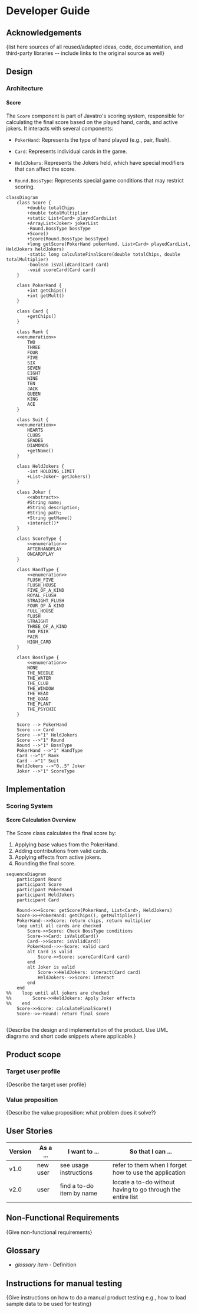 # Developer Guide

## Acknowledgements

{list here sources of all reused/adapted ideas, code, documentation, and third-party libraries -- include links to the original source as well}

## Design

### Architecture

#### Score
The `Score` component is part of Javatro's scoring system, responsible for calculating the final score based on the played hand, cards, and active jokers. It interacts with several components:

- `PokerHand`: Represents the type of hand played (e.g., pair, flush).

- `Card`: Represents individual cards in the game.

- `HeldJokers`: Represents the Jokers held, which have special modifiers that can affect the score.

- `Round.BossType`: Represents special game conditions that may restrict scoring.

``` mermaid
classDiagram
    class Score {
        +double totalChips
        +double totalMultiplier
        +static List<Card> playedCardsList
        +ArrayList<Joker> jokerList
        -Round.BossType bossType
        +Score()
        +Score(Round.BossType bossType)
        +long getScore(PokerHand pokerHand, List<Card> playedCardList, HeldJokers heldJokers)
        -static long calculateFinalScore(double totalChips, double totalMultiplier)
        -boolean isValidCard(Card card)
        -void scoreCard(Card card)
    }
    
    class PokerHand {
        +int getChips()
        +int getMult()
    }
    
    class Card {
        +getChips()
    }
    
    class Rank {
    <<enumeration>>
        TWO
        THREE
        FOUR
        FIVE
        SIX
        SEVEN
        EIGHT
        NINE
        TEN
        JACK
        QUEEN
        KING
        ACE
    }

    class Suit {
    <<enumeration>>
        HEARTS
        CLUBS
        SPADES
        DIAMONDS
        +getName()
    }

    class HeldJokers {
        -int HOLDING_LIMIT
        +List~Joker~ getJokers()
    }
    
    class Joker {
        <<abstract>>
        #String name;
        #String description;
        #String path;
        +String getName()
        +interact()*
    }

    class ScoreType {
        <<enumeration>>
        AFTERHANDPLAY
        ONCARDPLAY
    }
    
    class HandType {
        <<enumeration>>
        FLUSH_FIVE
        FLUSH_HOUSE
        FIVE_OF_A_KIND
        ROYAL_FLUSH
        STRAIGHT_FLUSH
        FOUR_OF_A_KIND
        FULL_HOUSE
        FLUSH
        STRAIGHT
        THREE_OF_A_KIND
        TWO_PAIR
        PAIR
        HIGH_CARD
    }
    
    class BossType {
        <<enumeration>>
        NONE
        THE_NEEDLE
        THE_WATER
        THE_CLUB
        THE_WINDOW
        THE_HEAD
        THE_GOAD
        THE_PLANT
        THE_PSYCHIC
    }

    Score --> PokerHand
    Score --> Card
    Score -->"1" HeldJokers
    Score -->"1" Round
    Round -->"1" BossType
    PokerHand -->"1" HandType
    Card -->"1" Rank
    Card -->"1" Suit
    HeldJokers -->"0..5" Joker
    Joker -->"1" ScoreType
```


## Implementation

### Scoring System
#### Score Calculation Overview
The Score class calculates the final score by:

1. Applying base values from the PokerHand.
2. Adding contributions from valid cards.
3. Applying effects from active jokers.
4. Rounding the final score.

```mermaid
sequenceDiagram
    participant Round
    participant Score
    participant PokerHand
    participant HeldJokers
    participant Card

    Round->>+Score: getScore(PokerHand, List<Card>, HeldJokers)
    Score->>+PokerHand: getChips(), getMultiplier()
    PokerHand-->>Score: return chips, return multiplier
    loop until all cards are checked
        Score->>Score: Check BossType conditions
        Score->>Card: isValidCard()
        Card-->>Score: isValidCard()
        PokerHand-->>-Score: valid card
        alt Card is valid
            Score->>Score: scoreCard(Card card)
        end
        alt Joker is valid
            Score->>HeldJokers: interact(Card card)
            HeldJokers-->>Score: interact
        end
    end
%%    loop until all jokers are checked
%%        Score->>HeldJokers: Apply Joker effects
%%    end
    Score->>Score: calculateFinalScore()
    Score-->>-Round: return final score
    

```

{Describe the design and implementation of the product. Use UML diagrams and short code snippets where applicable.}


## Product scope
### Target user profile

{Describe the target user profile}

### Value proposition

{Describe the value proposition: what problem does it solve?}

## User Stories

|Version| As a ... | I want to ... | So that I can ...|
|--------|----------|---------------|------------------|
|v1.0|new user|see usage instructions|refer to them when I forget how to use the application|
|v2.0|user|find a to-do item by name|locate a to-do without having to go through the entire list|

## Non-Functional Requirements

{Give non-functional requirements}

## Glossary

* *glossary item* - Definition

## Instructions for manual testing

{Give instructions on how to do a manual product testing e.g., how to load sample data to be used for testing}
